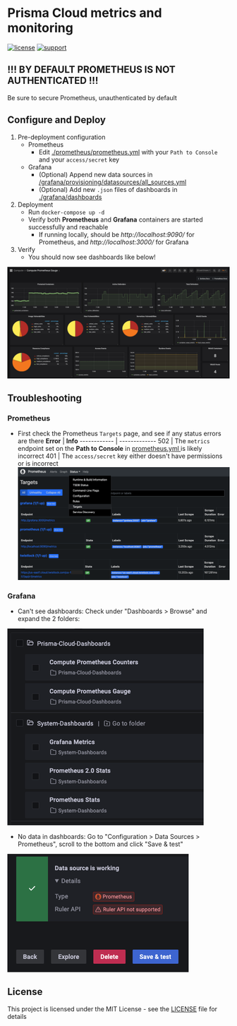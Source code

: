 # Prisma Cloud metrics and monitoring

[![license](https://img.shields.io/badge/license-MIT-blue.svg)](./LICENSE) [![support](https://img.shields.io/badge/Support%20Level-Community-yellowgreen)](./SUPPORT.md)

## !!! BY DEFAULT PROMETHEUS IS NOT AUTHENTICATED !!!
Be sure to secure Prometheus, unauthenticated by default

## Configure and Deploy
1. Pre-deployment configuration
    * Prometheus
        * Edit [./prometheus/prometheus.yml](./prometheus/prometheus.yml) with your `Path to Console` and your `access/secret` key
    * Grafana
        * (Optional) Append new data sources in [/grafana/provisioning/datasources/all_sources.yml](./grafana/provisioning/datasources/all_sources.yml)
        * (Optional) Add new `.json` files of dashboards in [./grafana/dashboards](./grafana/dashboards/)
1. Deployment
    * Run `docker-compose up -d`
    * Verify both **Prometheus** and **Grafana** containers are started successfully and reachable
        * If running locally, should be *http://localhost:9090/* for Prometheus, and *http://localhost:3000/* for Grafana
1. Verify
    * You should now see dashboards like below!
    
![](./images/2022-05-03-16-05-38.png)

## Troubleshooting
### Prometheus
* First check the Prometheus `Targets` page, and see if any status errors are there
    **Error** | **Info**
    ------------ | -------------
    502 | The  `metrics`  endpoint set on the  **Path to Console**  in [ prometheus.yml ]( ./prometheus/prometheus.yml ) is likely incorrect 
    401 |  The `access/secret` key either doesn't have permissions or is incorrect
![](./images/2022-05-03-15-57-20.png)

### Grafana
* Can't see dashboards: Check under "Dashboards > Browse" and expand the 2 folders:

![](./images/2022-05-03-16-00-50.png)

* No data in dashboards: Go to "Configuration > Data Sources > Prometheus", scroll to the bottom and click "Save & test"

![](./images/2022-05-03-15-59-16.png)

## License
This project is licensed under the MIT License - see the [LICENSE](./LICENSE) file for details
